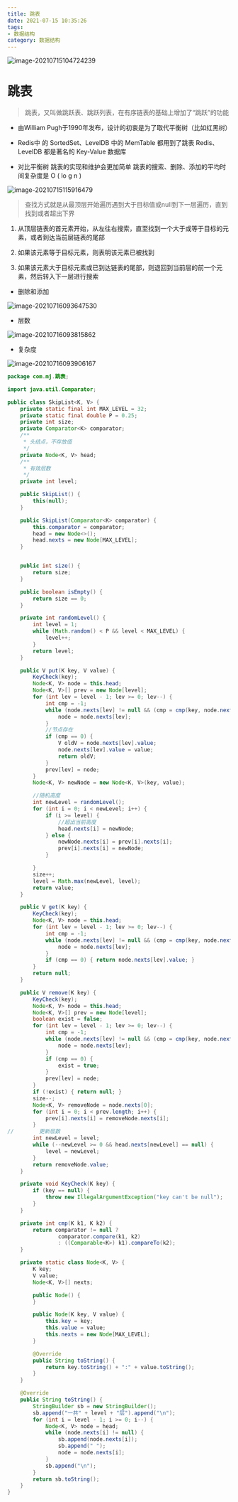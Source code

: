 ```yaml
---
title: 跳表
date: 2021-07-15 10:35:26
tags:
- 数据结构
category: 数据结构
---
```


<!-- more -->

![image-20210715104724239](https://raw.githubusercontent.com/C1EYE/figureBed/main/img/20210715104724.png)

# 跳表

>  跳表，又叫做跳跃表、跳跃列表，在有序链表的基础上增加了“跳跃”的功能 

-  由William Pugh于1990年发布，设计的初衷是为了取代平衡树（比如红黑树）

- Redis中 的 SortedSet、LevelDB 中的 MemTable 都用到了跳表 Redis、LevelDB 都是著名的 Key-Value 数据库

- 对比平衡树 跳表的实现和维护会更加简单 跳表的搜索、删除、添加的平均时间复杂度是 O ( lo g n )

![image-20210715115916479](https://raw.githubusercontent.com/C1EYE/figureBed/main/img/20210715115916.png)

> 查找方式就是从最顶层开始遍历遇到大于目标值或null到下一层遍历，直到找到或者超出下界

1. 从顶层链表的首元素开始，从左往右搜索，直至找到一个大于或等于目标的元素，或者到达当前层链表的尾部

2. 如果该元素等于目标元素，则表明该元素已被找到

3. 如果该元素大于目标元素或已到达链表的尾部，则退回到当前层的前一个元素，然后转入下一层进行搜索

- 删除和添加

![image-20210716093647530](https://raw.githubusercontent.com/C1EYE/figureBed/main/img/20210716093647.png)

- 层数

![image-20210716093815862](https://raw.githubusercontent.com/C1EYE/figureBed/main/img/20210716093815.png)

- 复杂度

![image-20210716093906167](https://raw.githubusercontent.com/C1EYE/figureBed/main/img/20210716093906.png)

```java
package com.mj.跳表;

import java.util.Comparator;

public class SkipList<K, V> {
    private static final int MAX_LEVEL = 32;
    private static final double P = 0.25;
    private int size;
    private Comparator<K> comparator;
    /**
     * 头结点，不存放值
     */
    private Node<K, V> head;
    /**
     * 有效层数
     */
    private int level;

    public SkipList() {
        this(null);
    }

    public SkipList(Comparator<K> comparator) {
        this.comparator = comparator;
        head = new Node<>();
        head.nexts = new Node[MAX_LEVEL];
    }


    public int size() {
        return size;
    }

    public boolean isEmpty() {
        return size == 0;
    }

    private int randomLevel() {
        int level = 1;
        while (Math.random() < P && level < MAX_LEVEL) {
            level++;
        }
        return level;
    }

    public V put(K key, V value) {
        KeyCheck(key);
        Node<K, V> node = this.head;
        Node<K, V>[] prev = new Node[level];
        for (int lev = level - 1; lev >= 0; lev--) {
            int cmp = -1;
            while (node.nexts[lev] != null && (cmp = cmp(key, node.nexts[lev].key)) > 0) {
                node = node.nexts[lev];
            }
            //节点存在
            if (cmp == 0) {
                V oldV = node.nexts[lev].value;
                node.nexts[lev].value = value;
                return oldV;
            }
            prev[lev] = node;
        }
        Node<K, V> newNode = new Node<K, V>(key, value);

        //随机高度
        int newLevel = randomLevel();
        for (int i = 0; i < newLevel; i++) {
            if (i >= level) {
                //超出当前高度
                head.nexts[i] = newNode;
            } else {
                newNode.nexts[i] = prev[i].nexts[i];
                prev[i].nexts[i] = newNode;
            }

        }
        size++;
        level = Math.max(newLevel, level);
        return value;
    }

    public V get(K key) {
        KeyCheck(key);
        Node<K, V> node = this.head;
        for (int lev = level - 1; lev >= 0; lev--) {
            int cmp = -1;
            while (node.nexts[lev] != null && (cmp = cmp(key, node.nexts[lev].key)) > 0) {
                node = node.nexts[lev];
            }
            if (cmp == 0) { return node.nexts[lev].value; }
        }
        return null;
    }

    public V remove(K key) {
        KeyCheck(key);
        Node<K, V> node = this.head;
        Node<K, V>[] prev = new Node[level];
        boolean exist = false;
        for (int lev = level - 1; lev >= 0; lev--) {
            int cmp = -1;
            while (node.nexts[lev] != null && (cmp = cmp(key, node.nexts[lev].key)) > 0) {
                node = node.nexts[lev];
            }
            if (cmp == 0) {
                exist = true;
            }
            prev[lev] = node;
        }
        if (!exist) { return null; }
        size--;
        Node<K, V> removeNode = node.nexts[0];
        for (int i = 0; i < prev.length; i++) {
            prev[i].nexts[i] = removeNode.nexts[i];
        }
//        更新层数
        int newLevel = level;
        while (--newLevel >= 0 && head.nexts[newLevel] == null) {
            level = newLevel;
        }
        return removeNode.value;
    }

    private void KeyCheck(K key) {
        if (key == null) {
            throw new IllegalArgumentException("key can't be null");
        }
    }

    private int cmp(K k1, K k2) {
        return comparator != null ?
                comparator.compare(k1, k2)
                : ((Comparable<K>) k1).compareTo(k2);
    }

    private static class Node<K, V> {
        K key;
        V value;
        Node<K, V>[] nexts;

        public Node() {
        }

        public Node(K key, V value) {
            this.key = key;
            this.value = value;
            this.nexts = new Node[MAX_LEVEL];
        }

        @Override
        public String toString() {
            return key.toString() + ":" + value.toString();
        }
    }

    @Override
    public String toString() {
        StringBuilder sb = new StringBuilder();
        sb.append("一共" + level + "层").append("\n");
        for (int i = level - 1; i >= 0; i--) {
            Node<K, V> node = head;
            while (node.nexts[i] != null) {
                sb.append(node.nexts[i]);
                sb.append(" ");
                node = node.nexts[i];
            }
            sb.append("\n");
        }
        return sb.toString();
    }
}

```

